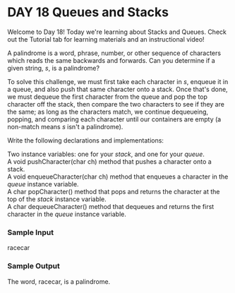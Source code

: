 # DAY 18 Queues and Stacks

Welcome to Day 18! Today we're learning about Stacks and Queues. 
Check out the Tutorial tab for learning materials and an instructional video!

A palindrome is a word, phrase, number, or other sequence of characters which 
reads the same backwards and forwards. Can you determine if a given string, *s*, is a palindrome?

To solve this challenge, we must first take each character in *s*, 
enqueue it in a queue, and also push that same character onto a stack. Once that's done, 
we must dequeue the first character from the queue and pop the top character off the stack, 
then compare the two characters to see if they are the same; as long as the characters match, 
we continue dequeueing, popping, and comparing each character until our containers are 
empty (a non-match means *s* isn't a palindrome).

Write the following declarations and implementations:

Two instance variables: one for your *stack*, and one for your *queue*.  
A void pushCharacter(char ch) method that pushes a character onto a stack.  
A void enqueueCharacter(char ch) method that enqueues a character in the *queue* instance variable.  
A char popCharacter() method that pops and returns the character at the top of the *stack* instance variable.  
A char dequeueCharacter() method that dequeues and returns the first character in the *queue* instance variable.  


### Sample Input
racecar

### Sample Output
The word, racecar, is a palindrome.
